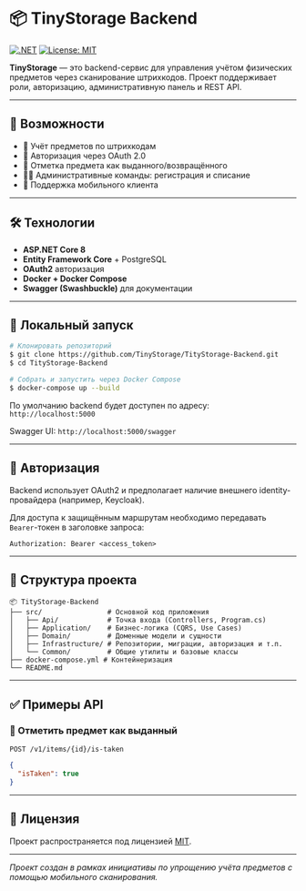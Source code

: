 # 📦 TinyStorage Backend

[![.NET](https://img.shields.io/badge/.NET-8.0-blueviolet)](https://dotnet.microsoft.com/) [![License: MIT](https://img.shields.io/badge/License-MIT-yellow.svg)](LICENSE)

**TinyStorage** — это backend-сервис для управления учётом физических предметов через сканирование штрихкодов. Проект поддерживает роли, авторизацию, административную панель и REST API.

---

## 🚀 Возможности

- 📇 Учёт предметов по штрихкодам
- 🔐 Авторизация через OAuth 2.0
- 🧾 Отметка предмета как выданного/возвращённого
- 🧑‍💻 Административные команды: регистрация и списание
- 📱 Поддержка мобильного клиента

---

## 🛠️ Технологии

- **ASP.NET Core 8**
- **Entity Framework Core** + PostgreSQL
- **OAuth2** авторизация
- **Docker + Docker Compose**
- **Swagger (Swashbuckle)** для документации

---

## 🧪 Локальный запуск

```bash
# Клонировать репозиторий
$ git clone https://github.com/TinyStorage/TityStorage-Backend.git
$ cd TityStorage-Backend

# Собрать и запустить через Docker Compose
$ docker-compose up --build
```

По умолчанию backend будет доступен по адресу: `http://localhost:5000`

Swagger UI: `http://localhost:5000/swagger`

---

## 🔐 Авторизация

Backend использует OAuth2 и предполагает наличие внешнего identity-провайдера (например, Keycloak).

Для доступа к защищённым маршрутам необходимо передавать `Bearer`-токен в заголовке запроса:

```http
Authorization: Bearer <access_token>
```

---

## 📁 Структура проекта

```text
📦 TityStorage-Backend
├── src/                # Основной код приложения
│   ├── Api/            # Точка входа (Controllers, Program.cs)
│   ├── Application/    # Бизнес-логика (CQRS, Use Cases)
│   ├── Domain/         # Доменные модели и сущности
│   ├── Infrastructure/ # Репозитории, миграции, авторизация и т.п.
│   └── Common/         # Общие утилиты и базовые классы
├── docker-compose.yml # Контейнеризация
└── README.md
```

---

## ✅ Примеры API

### 📌 Отметить предмет как выданный

`POST /v1/items/{id}/is-taken`

```json
{
  "isTaken": true
}
```

---

## 📄 Лицензия

Проект распространяется под лицензией [MIT](LICENSE).

---

_Проект создан в рамках инициативы по упрощению учёта предметов с помощью мобильного сканирования._
